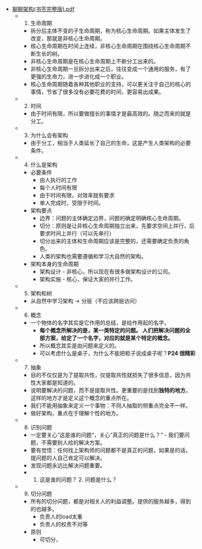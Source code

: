 - [聊聊架构(书签完整版).pdf](note/files/聊聊架构(书签完整版).pdf)
	- 1. 生命周期
		- 拆分后主体不变的子生命周期，称为核心生命周期。如果主体发生了改变，那就是非核心生命周期。
		- 核心生命周期在时间上连续，非核心生命周期在围绕核心生命周期不断生长的树。
		- 非核心生命周期是在核心生命周期上不断分工出来的。
		- 非核心生命周期一旦拆分出来之后，往往变成一个通用的服务，有了更强的生命力，进一步进化成一个职业。
		- 核心生命周期随着各种其他职业的支持，可以更关注于自己的核心的事情，节省了很多没有必要花费的时间，更容易出成果。
	- 2. 时间
		- 由于时间有限，所以要做擅长的事情才是最高效的。随之而来的就是分工。
	- 3. 为什么会有架构
		- 由于分工，相当于人类延长了自己的生命，这是产生人类架构的必要条件。
	- 4. 什么是架构
		- 必要条件
			- 由人执行的工作
			- 每个人时间有限
			- 由于时间有限，对效率就有要求
			- 单人完成时，受限于时间。
		- 架构要点
			- 边界：问题的主体确定边界，问题的确定明确核心生命周期。
			- 切分：原则是让非核心生命周期独立出来，先要求空间上并行，后要求时间上并行（可以先串行）
			- 切分出来的主体和生命周期应该是完整的，还需要确定负责的角色。
			- 人类的架构也需要遵循和学习大自然的架构。
		- 架构本身的生命周期
			- 架构设计 - 非核心，所以现在有很多做架构设计的公司。
			- 架构实施 - 核心，保证大家的并行工作。
	- 5. 架构和树
		- 从自然中学习架构 -> 分层（不应该跨层访问）
	- 6. 概念
		- 一个物体的名字其实是它作用的总结，是给作用起的名字。
			- **每个概念所解决的是，某一类特定的问题。 人们把解决问题的全部方案，给定了一个名字，对应的就是某个特定的概念。**
			- 所以概念其实是由问题来定义的。
			- 可以考虑什么是桌子，为什么不能把柜子说成桌子呢？**P24 很精彩**
	- 7. 抽象
		- 目的不仅仅是为了提取共性，仅提取共性就损失了很多信息，因为共性大家都是知道的。
		- 说明要解决的问题，而不是提取共性。更重要的是找到**独特的地方**。这样的地方才是定义这个概念的重点所在。
		- 我们不能用抽象来定义一个事物：不同人抽取的侧重点完全不一样。
		- 做好架构，重点在于理解个性的地方。
	- 8. 识别问题
		- 一定要关心”这是谁的问题“，关心“真正的问题是什么？“ - 我们要问题，不需要别人给的解决方案。
		- 要有觉悟：任何找上架构师的问题都不是真正的问题，如果是的话，提问题的人自己肯定可以解决。
		- 发现问题永远比解决问题重要。
		- 1. 这是谁的问题？ 2. 问题是什么？
	- 9. 切分问题
		- 所有的切分问题，都是对相关人的利益调整。提供的服务越多，得到的也越多。
			- 负责人的load太重
			- 负责人的权责不对等
		- 原则
			- 可切分，